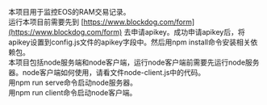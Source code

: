 本项目用于监控EOS的RAM交易记录。  
运行本项目前需要先到 [https://www.blockdog.com/form](https://www.blockdog.com/form) 去申请apikey。成功申请apikey后，将apikey设置到config.js文件的apikey字段中。然后用npm install命令安装相关依赖包。  
本项目包括node服务端和node客户端，运行node客户端前需要先运行node服务器。node客户端如何使用，请看文件node-client.js中的代码。  
用npm run serve命令启动node服务器。  
用npm run client命令启动node客户端。  

